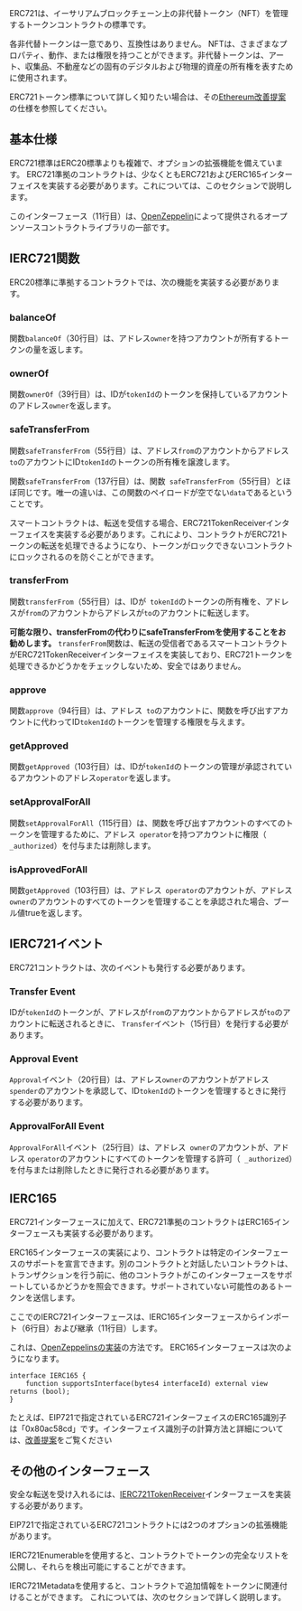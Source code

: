 ERC721は、イーサリアムブロックチェーン上の非代替トークン（NFT）を管理するトークンコントラクトの標準です。

各非代替トークンは一意であり、互換性はありません。 NFTは、さまざまなプロパティ、動作、または権限を持つことができます。非代替トークンは、アート、収集品、不動産などの固有のデジタルおよび物理的資産の所有権を表すために使用されます。

ERC721トークン標準について詳しく知りたい場合は、その<a href="https://eips.ethereum.org/EIPS/eip-721" target="_blank">Ethereum改善提案</a>の仕様を参照してください。 

## 基本仕様
ERC721標準はERC20標準よりも複雑で、オプションの拡張機能を備えています。 ERC721準拠のコントラクトは、少なくともERC721およびERC165インターフェイスを実装する必要があります。これについては、このセクションで説明します。

このインターフェース（11行目）は、<a href="https://github.com/OpenZeppelin/openzeppelin-contracts/blob/master/contracts/token/ERC721/IERC721.sol" target = "_ blank">OpenZeppelin</a>によって提供されるオープンソースコントラクトライブラリの一部です。

## IERC721関数
ERC20標準に準拠するコントラクトでは、次の機能を実装する必要があります。

### balanceOf
関数`balanceOf`（30行目）は、アドレス`owner`を持つアカウントが所有するトークンの量を返します。

### ownerOf
関数`ownerOf`（39行目）は、IDが`tokenId`のトークンを保持しているアカウントのアドレス`owner`を返します。

### safeTransferFrom
関数`safeTransferFrom`（55行目）は、アドレス`from`のアカウントからアドレス`to`のアカウントにID`tokenId`のトークンの所有権を譲渡します。

関数`safeTransferFrom`（137行目）は、関数` safeTransferFrom`（55行目）とほぼ同じです。唯一の違いは、この関数のペイロードが空でない`data`であるということです。

スマートコントラクトは、転送を受信する場合、ERC721TokenReceiverインターフェイスを実装する必要があります。これにより、コントラクトがERC721トークンの転送を処理できるようになり、トークンがロックできないコントラクトにロックされるのを防ぐことができます。

### transferFrom
関数`transferFrom`（55行目）は、IDが` tokenId`のトークンの所有権を、アドレスが`from`のアカウントからアドレスが`to`のアカウントに転送します。

**可能な限り、transferFromの代わりにsafeTransferFromを使用することをお勧めします。**
`transferFrom`関数は、転送の受信者であるスマートコントラクトがERC721TokenReceiverインターフェイスを実装しており、ERC721トークンを処理できるかどうかをチェックしないため、安全ではありません。

### approve
関数`approve`（94行目）は、アドレス` to`のアカウントに、関数を呼び出すアカウントに代わってID`tokenId`のトークンを管理する権限を与えます。

### getApproved
関数`getApproved`（103行目）は、IDが`tokenId`のトークンの管理が承認されているアカウントのアドレス`operator`を返します。

### setApprovalForAll
関数`setApprovalForAll`（115行目）は、関数を呼び出すアカウントのすべてのトークンを管理するために、アドレス` operator`を持つアカウントに権限（ `_authorized`）を付与または削除します。

### isApprovedForAll
関数`getApproved`（103行目）は、アドレス` operator`のアカウントが、アドレス `owner`のアカウントのすべてのトークンを管理することを承認された場合、ブール値trueを返します。

## IERC721イベント
ERC721コントラクトは、次のイベントも発行する必要があります。

### Transfer Event
IDが`tokenId`のトークンが、アドレスが`from`のアカウントからアドレスが`to`のアカウントに転送されるときに、 `Transfer`イベント（15行目）を発行する必要があります。

### Approval Event
`Approval`イベント（20行目）は、アドレス`owner`のアカウントがアドレス`spender`のアカウントを承認して、ID`tokenId`のトークンを管理するときに発行する必要があります。

### ApprovalForAll Event
`ApprovalForAll`イベント（25行目）は、アドレス` owner`のアカウントが、アドレス `operator`のアカウントにすべてのトークンを管理する許可（` _authorized`）を付与または削除したときに発行される必要があります。

## IERC165
ERC721インターフェースに加えて、ERC721準拠のコントラクトはERC165インターフェースも実装する必要があります。

ERC165インターフェースの実装により、コントラクトは特定のインターフェースのサポートを宣言できます。別のコントラクトと対話したいコントラクトは、トランザクションを行う前に、他のコントラクトがこのインターフェースをサポートしているかどうかを照会できます。サポートされていない可能性のあるトークンを送信します。

ここでのIERC721インターフェースは、IERC165インターフェースからインポート（6行目）および継承（11行目）します。

これは、<a href="https://github.com/OpenZeppelin/openzeppelin-contracts/blob/master/contracts/utils/introspection/IERC165.sol" target="_blank">OpenZeppelinsの実装</a>の方法です。 ERC165インターフェースは次のようになります。

```
interface IERC165 {
    function supportsInterface(bytes4 interfaceId) external view returns (bool);
}
```

たとえば、EIP721で指定されているERC721インターフェイスのERC165識別子は「0x80ac58cd」です。インターフェイス識別子の計算方法と詳細については、<a href="https://eips.ethereum.org/EIPS/eip-165" target="_blank">改善提案</a>をご覧ください

## その他のインターフェース
安全な転送を受け入れるには、<a href="https://eips.ethereum.org/EIPS/eip-721#specification" target="_blank">IERC721TokenReceiver</a>インターフェースを実装する必要があります。

EIP721で指定されているERC721コントラクトには2つのオプションの拡張機能があります。

IERC721Enumerableを使用すると、コントラクトでトークンの完全なリストを公開し、それらを検出可能にすることができます。

IERC721Metadataを使用すると、コントラクトで追加情報をトークンに関連付けることができます。 これについては、次のセクションで詳しく説明します。